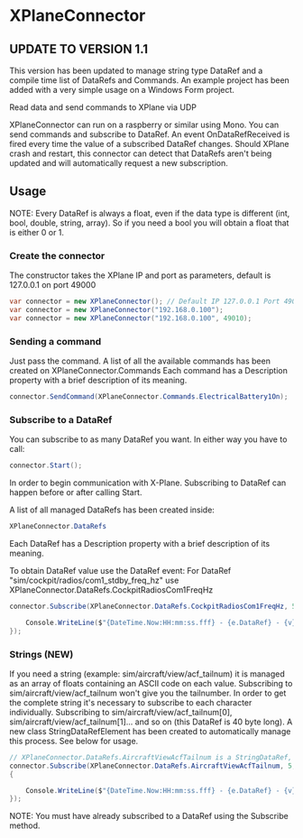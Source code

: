# XPlaneConnector

## UPDATE TO VERSION 1.1
This version has been updated to manage string type DataRef and a compile time list of DataRefs and Commands.
An example project has been added with a very simple usage on a Windows Form project.

Read data and send commands to XPlane via UDP

XPlaneConnector can run on a raspberry or similar using Mono.
You can send commands and subscribe to DataRef.
An event OnDataRefReceived is fired every time the value of a subscribed DataRef changes.
Should XPlane crash and restart, this connector can detect that DataRefs aren't being updated and will automatically request a new subscription.

## Usage
NOTE: Every DataRef is always a float, even if the data type is different (int, bool, double, string, array).
So if you need a bool you will obtain a float that is either 0 or 1.

### Create the connector
The constructor takes the XPlane IP and port as parameters, default is 127.0.0.1 on port 49000

```C#
var connector = new XPlaneConnector(); // Default IP 127.0.0.1 Port 49000
var connector = new XPlaneConnector("192.168.0.100"); 
var connector = new XPlaneConnector("192.168.0.100", 49010); 
```

### Sending a command
Just pass the command.
A list of all the available commands has been created on 
XPlaneConnector.Commands
Each command has a Description property with a brief description of its meaning.

```C#
connector.SendCommand(XPlaneConnector.Commands.ElectricalBattery1On);
```

### Subscribe to a DataRef
You can subscribe to as many DataRef you want.
In either way you have to call:
```C#
connector.Start();
```
In order to begin communication with X-Plane.
Subscribing to DataRef can happen before or after calling Start.

A list of all managed DataRefs has been created inside:
```C#
XPlaneConnector.DataRefs
```
Each DataRef has a Description property with a brief description of its meaning.

To obtain DataRef value use the DataRef event:
For DataRef "sim/cockpit/radios/com1_stdby_freq_hz" use XPlaneConnector.DataRefs.CockpitRadiosCom1FreqHz

```C#
connector.Subscribe(XPlaneConnector.DataRefs.CockpitRadiosCom1FreqHz, 5, (e, v) => {

    Console.WriteLine($"{DateTime.Now:HH:mm:ss.fff} - {e.DataRef} - {v}");
});
```

### Strings (NEW)
If you need a string (example: sim/aircraft/view/acf_tailnum) it is managed as an array of floats containing an ASCII code on each value.
Subscribing to sim/aircraft/view/acf_tailnum won't give you the tailnumber.
In order to get the complete string it's necessary to subscribe to each character individually.
Subscribing to sim/aircraft/view/acf_tailnum[0], sim/aircraft/view/acf_tailnum[1]... and so on (this DataRef is 40 byte long).
A new class StringDataRefElement has been created to automatically manage this process.
See below for usage.

```C#
// XPlaneConnector.DataRefs.AircraftViewAcfTailnum is a StringDataRef, in this case value is a string, not a float
connector.Subscribe(XPlaneConnector.DataRefs.AircraftViewAcfTailnum, 5, (element, value) =>
{

    Console.WriteLine($"{DateTime.Now:HH:mm:ss.fff} - {e.DataRef} - {v}"); // v is a string
});
```

NOTE: You must have already subscribed to a DataRef using the Subscribe method.
